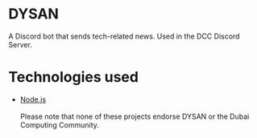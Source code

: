 # DYSAN
A Discord bot that sends tech-related news. Used in the DCC Discord Server.

# Technologies used
 - [Node.js](https://nodejs.org)\
\
Please note that none of these projects endorse DYSAN or the Dubai Computing Community.
